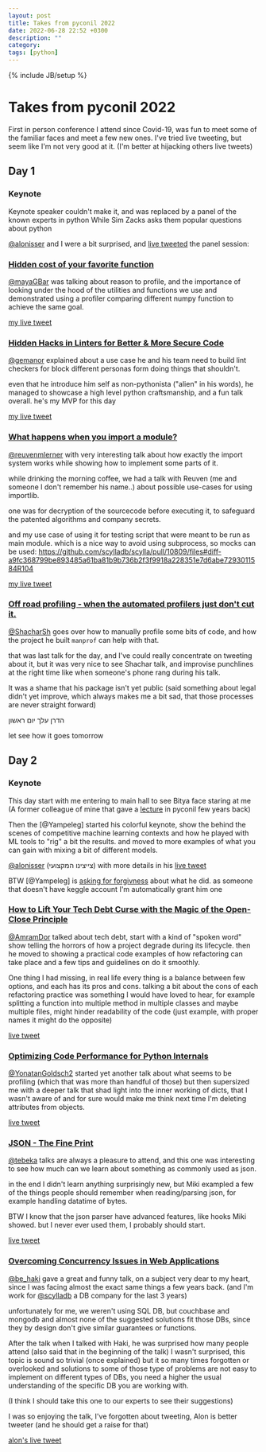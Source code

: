 ```yaml
---
layout: post
title: Takes from pyconil 2022
date: 2022-06-28 22:52 +0300
description: ""
category:
tags: [python]
---
```


{% include JB/setup %}

# Takes from pyconil 2022 

First in person conference I attend since Covid-19, was fun to meet some of the familiar faces
and meet a few new ones.
I've tried live tweeting, but seem like I'm not very good at it. (I'm better at hijacking others live tweets)

## Day 1

### Keynote
Keynote speaker couldn't make it, and was replaced by a panel of the known experts in python
While Sim Zacks asks them popular questions about python

[@alonisser] and I were a bit surprised, and [live tweeted](https://twitter.com/alonisser/status/1541672644273180672) the panel session:


### [Hidden cost of your favorite function](https://cfp.pycon.org.il/conference2022/talk/NZQNPP/)

[@mayaGBar] was talking about reason to profile,
and the importance of looking under the hood of the utilities and functions
we use and demonstrated using a profiler comparing different numpy function
to achieve the same goal.

[my live tweet](https://twitter.com/IsraelFruchter/status/1541687491480244224)

### [Hidden Hacks in Linters for Better & More Secure Code](https://cfp.pycon.org.il/conference2022/talk/SGNBSX/)

[@gemanor] explained about a use case he and his team need to build lint checkers
for block different personas form doing things that shouldn't.

even that he introduce him self as non-pythonista ("alien" in his words), he managed
to showcase a high level python craftsmanship, and a fun talk overall. he's my MVP 
for this day

[my live tweet](https://twitter.com/IsraelFruchter/status/1541696046782365696)

### [What happens when you import a module?](https://cfp.pycon.org.il/conference2022/talk/XNGJKS/)

[@reuvenmlerner] with very interesting talk about how exactly the import system works
while showing how to implement some parts of it.

while drinking the morning coffee, we had a talk with Reuven (me and someone I don't remember his name..)
about possible use-cases for using importlib.

one was for decryption of the sourcecode before executing it, to safeguard
the patented algorithms and company secrets.

and my use case of using it for testing script that were meant to be run as main module.
which is a nice way to avoid using subprocess, so mocks can be used:
https://github.com/scylladb/scylla/pull/10809/files#diff-a9fc368799be893485a61ba81b9b736b2f3f9918a228351e7d6abe7293011584R104

[my live tweet](https://twitter.com/IsraelFruchter/status/1541703184636420096)

### [Off road profiling - when the automated profilers just don't cut it.](https://cfp.pycon.org.il/conference2022/talk/YJGQNC/)

[@ShacharSh] goes over how to manually profile some bits of code, and how the
project he built `manprof` can help with that.

that was last talk for the day, and I've could really concentrate on tweeting about it,
but it was very nice to see Shachar talk, and improvise punchlines at the right time
like when someone's phone rang during his talk.
 
It was a shame that his package isn't yet public (said something about legal didn't yet improve, which always makes me
a bit sad, that those processes are never straight forward)
  
הדרן עלך יום ראשון

let see how it goes tomorrow


[@alonisser]: https://twitter.com/alonisser
[@mayaGBar]: https://twitter.com/mayaGBar
[@gemanor]: https://twitter.com/gemanor
[@reuvenmlerner]: https://twitter.com/reuvenmlerner
[@ShacharSh]: https://twitter.com/ShacharSh


## Day 2

### Keynote

This day start with me entering to main hall to see Bitya face staring at me
(A former colleague of mine that gave a [lecture](https://cfp.pycon.org.il/conference/talk/SV7XAD/) in pyconil few years back)

Then the [@Yampeleg] started his colorful keynote, show the behind the scenes of competitive machine learning contexts
and how he played with ML tools to "rig" a bit the results.
and moved to more examples of what you can gain with mixing a bit of different models.

[@alonisser] (צייצינו המקצועי) with more details in his [live tweet](https://twitter.com/alonisser/status/1542039268939517956)

BTW [@Yampeleg] is [asking for forgivness](https://twitter.com/Yampeleg/status/1542176257739296768) about what he did. as someone that 
doesn't have keggle account I'm automatically grant him one

### [How to Lift Your Tech Debt Curse with the Magic of the Open-Close Principle](https://cfp.pycon.org.il/conference2022/talk/HTDW3P/)

[@AmramDor] talked about tech debt, start with a kind of "spoken word" show telling
the horrors of how a project degrade during its lifecycle.
then he moved to showing a practical code examples of how refactoring can take place
and a few tips and guidelines on do it smoothly.

One thing I had missing, in real life every thing is a balance between few options, and
each has its pros and cons. talking a bit about the cons of each refactoring
practice was something I would have loved to hear, for example splitting a function into
multiple method in multiple classes and maybe multiple files, 
might hinder readability of the code (just example, with proper names it might do the opposite)

[live tweet](https://twitter.com/IsraelFruchter/status/1542057592855433217)

### [Optimizing Code Performance for Python Internals](https://cfp.pycon.org.il/conference2022/talk/GRM8TF/)

[@YonatanGoldsch2] started yet another talk about what seems to be profiling (which that was more than handful of those)
but then supersized me with a deeper talk that shad light into the inner working
of dicts, that I wasn't aware of and for sure would make me think next time I'm deleting
attributes from objects.

[live tweet](https://twitter.com/IsraelFruchter/status/1542063956306665473)

### [JSON - The Fine Print](https://cfp.pycon.org.il/conference2022/talk/YYXQFL/)

[@tebeka] talks are always a pleasure to attend, and this one was interesting to
see how much can we learn about something as commonly used as json.

in the end I didn't learn anything surprisingly new, but Miki exampled a few of the 
things people should remember when reading/parsing json, for example handling datatime
of bytes.

BTW I know that the json parser have advanced features, like hooks Miki showed. 
but I never ever used them, I probably should start.

[live tweet](https://twitter.com/IsraelFruchter/status/1542101199553544192)


### [Overcoming Concurrency Issues in Web Applications](https://cfp.pycon.org.il/conference2022/talk/EKQMGL/)

[@be_haki] gave a great and funny talk, on a subject very dear to my heart, since I was facing almost the exact same 
things a few years back. (and I'm work for [@scylladb] a DB company for the last 3 years)

unfortunately for me, we weren't using SQL DB, but couchbase and mongodb and almost 
none of the suggested solutions fit those DBs, since they by design don't give similar
guarantees or functions.

After the talk when I talked with Haki, he was surprised how many people attend (also said that in the beginning of the talk)
I wasn't surprised, this topic is sound so trivial (once explained) but it so many times forgotten or overlooked
and solutions to some of those type of problems are not easy to implement on different types of DBs,
you need a higher the usual understanding of the specific DB you are working with. 

(I think I should take this one to our experts to see their suggestions)

I was so enjoying the talk, I've forgotten about tweeting, Alon is better tweeter (and he should get a raise for that) 

[alon's live tweet](https://twitter.com/alonisser/status/1542110086482563073)

[@YonatanGoldsch2]: https://twitter.com/YonatanGoldsch2
[@AmramDor]: https://twitter.com/AmramDor
[@tebeka]: https://twitter.com/tebeka
[@be_haki]: https://twitter.com/be_haki
[@scylladb]: https://twitter.com/scylladb
